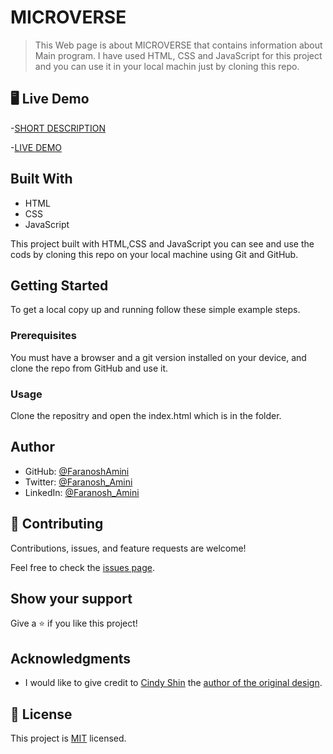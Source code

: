 # MICROVERSE

> This  Web page is  about MICROVERSE that contains information about Main program. I have used HTML, CSS and JavaScript for this project and you can use it in your local machin just by cloning this repo.


## 🖥️ Live Demo

-[SHORT DESCRIPTION](https://www.loom.com/share/1f1534db165e41c4bbc3bf05fb467947/)

-[LIVE DEMO](https://faranoshamini.github.io/First-Capstone-Project/) 

## Built With

- HTML
- CSS
- JavaScript

This project built with HTML,CSS and JavaScript you can see and use the cods by cloning this repo on your local machine using Git and GitHub.

## Getting Started

To get a local copy up and running follow these simple example steps.

### Prerequisites

You must have a browser and a git version installed on your device, and clone the repo from GitHub and use it.

### Usage

Clone the repositry and open the index.html which is in the folder.

## Author

- GitHub: [@FaranoshAmini](https://github.com/FaranoshAmini)
- Twitter: [@Faranosh_Amini](https://twitter.com/Faranosh_Amini) 
- LinkedIn: [@Faranosh_Amini](https://www.linkedin.com/in/faranosh-amini-9b925b23a/)


## 🤝 Contributing

Contributions, issues, and feature requests are welcome!

Feel free to check the [issues page](../../issues/).

## Show your support

Give a ⭐️ if you like this project!

## Acknowledgments

- I would like to give credit to [Cindy Shin](https://www.behance.net/adagio07) the [author of the original design](https://www.behance.net/gallery/29845175/CC-Global-Summit-2015).

## 📝 License

This project is [MIT](./MIT.md) licensed.
